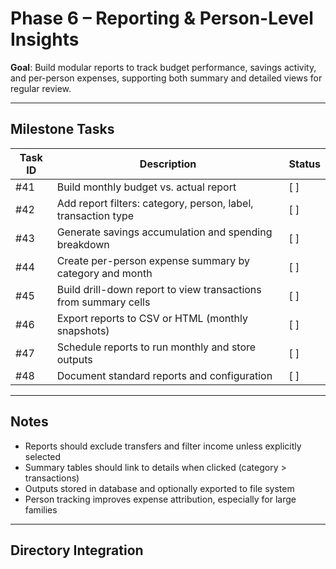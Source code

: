 # Phase 6 – Reporting & Person-Level Insights

**Goal**: Build modular reports to track budget performance, savings activity, and per-person expenses, supporting both summary and detailed views for regular review.

---

## Milestone Tasks

| Task ID | Description                                                          | Status   |
|---------|----------------------------------------------------------------------|----------|
| #41     | Build monthly budget vs. actual report                               | [ ]      |
| #42     | Add report filters: category, person, label, transaction type        | [ ]      |
| #43     | Generate savings accumulation and spending breakdown                 | [ ]      |
| #44     | Create per-person expense summary by category and month              | [ ]      |
| #45     | Build drill-down report to view transactions from summary cells      | [ ]      |
| #46     | Export reports to CSV or HTML (monthly snapshots)                    | [ ]      |
| #47     | Schedule reports to run monthly and store outputs                    | [ ]      |
| #48     | Document standard reports and configuration                          | [ ]      |

---

## Notes

- Reports should exclude transfers and filter income unless explicitly selected
- Summary tables should link to details when clicked (category > transactions)
- Outputs stored in database and optionally exported to file system
- Person tracking improves expense attribution, especially for large families

---

## Directory Integration

